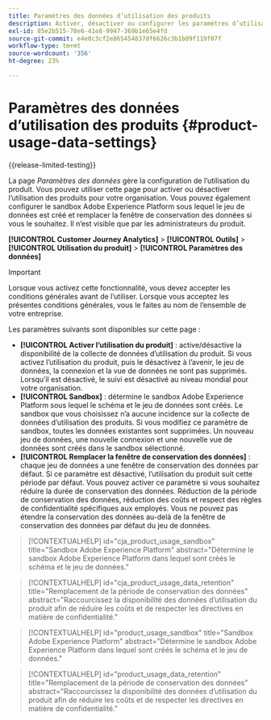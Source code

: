 ```yaml
---
title: Paramètres des données dʼutilisation des produits
description: Activer, désactiver ou configurer les paramètres d’utilisation du produit.
exl-id: 85e2b515-78e6-41e8-9947-369b1e65e4fd
source-git-commit: e4e0c3cf2e865454837df6626c3b1b09f119f07f
workflow-type: tm+mt
source-wordcount: '356'
ht-degree: 23%

---
```


# Paramètres des données dʼutilisation des produits {#product-usage-data-settings}

{{release-limited-testing}}

La page _Paramètres des données_ gère la configuration de l’utilisation du produit. Vous pouvez utiliser cette page pour activer ou désactiver l’utilisation des produits pour votre organisation. Vous pouvez également configurer le sandbox Adobe Experience Platform sous lequel le jeu de données est créé et remplacer la fenêtre de conservation des données si vous le souhaitez. Il n’est visible que par les administrateurs du produit.

**[!UICONTROL Customer Journey Analytics]** > **[!UICONTROL Outils]** > **[!UICONTROL Utilisation du produit]** > **[!UICONTROL Paramètres des données]**

>[!IMPORTANT]
>Lorsque vous activez cette fonctionnalité, vous devez accepter les conditions générales avant de l’utiliser. Lorsque vous acceptez les présentes conditions générales, vous le faites au nom de l’ensemble de votre entreprise.

Les paramètres suivants sont disponibles sur cette page :

* **[!UICONTROL Activer l’utilisation du produit]** : active/désactive la disponibilité de la collecte de données d’utilisation du produit. Si vous activez l’utilisation du produit, puis le désactivez à l’avenir, le jeu de données, la connexion et la vue de données ne sont pas supprimés. Lorsqu’il est désactivé, le suivi est désactivé au niveau mondial pour votre organisation.
* **[!UICONTROL Sandbox]** : détermine le sandbox Adobe Experience Platform sous lequel le schéma et le jeu de données sont créés. Le sandbox que vous choisissez n’a aucune incidence sur la collecte de données d’utilisation des produits. Si vous modifiez ce paramètre de sandbox, toutes les données existantes sont supprimées. Un nouveau jeu de données, une nouvelle connexion et une nouvelle vue de données sont créés dans le sandbox sélectionné.
* **[!UICONTROL Remplacer la fenêtre de conservation des données]** : chaque jeu de données a une fenêtre de conservation des données par défaut. Si ce paramètre est désactivé, l’utilisation du produit suit cette période par défaut. Vous pouvez activer ce paramètre si vous souhaitez réduire la durée de conservation des données. Réduction de la période de conservation des données, réduction des coûts et respect des règles de confidentialité spécifiques aux employés. Vous ne pouvez pas étendre la conservation des données au-delà de la fenêtre de conservation des données par défaut du jeu de données.

>[!CONTEXTUALHELP]
>id="cja_product_usage_sandbox"
>title="Sandbox Adobe Experience Platform"
>abstract="Détermine le sandbox Adobe Experience Platform dans lequel sont créés le schéma et le jeu de données."

>[!CONTEXTUALHELP]
>id="cja_product_usage_data_retention"
>title="Remplacement de la période de conservation des données"
>abstract="Raccourcissez la disponibilité des données d’utilisation du produit afin de réduire les coûts et de respecter les directives en matière de confidentialité."

>[!CONTEXTUALHELP]
>id="product_usage_sandbox"
>title="Sandbox Adobe Experience Platform"
>abstract="Détermine le sandbox Adobe Experience Platform dans lequel sont créés le schéma et le jeu de données."

>[!CONTEXTUALHELP]
>id="product_usage_data_retention"
>title="Remplacement de la période de conservation des données"
>abstract="Raccourcissez la disponibilité des données d’utilisation du produit afin de réduire les coûts et de respecter les directives en matière de confidentialité."
